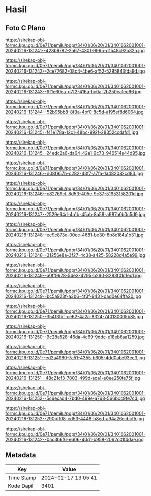 # Hasil

## Foto C Plano

https://sirekap-obj-formc.kpu.go.id/0e71/pemilu/pdpr/34/01/06/20/01/3401062001001-20240216-131241--428b9782-2a67-4301-9995-d1548c92b32a.jpg

https://sirekap-obj-formc.kpu.go.id/0e71/pemilu/pdpr/34/01/06/20/01/3401062001001-20240216-131243--2ce77682-08c4-4be6-af52-5295843fda9d.jpg

https://sirekap-obj-formc.kpu.go.id/0e71/pemilu/pdpr/34/01/06/20/01/3401062001001-20240216-131243--9f1e60ea-d7f2-416a-bc0a-2b250ea1ed66.jpg

https://sirekap-obj-formc.kpu.go.id/0e71/pemilu/pdpr/34/01/06/20/01/3401062001001-20240216-131244--52b95bb8-8f3a-4bf0-8c5d-a195ef8d6064.jpg

https://sirekap-obj-formc.kpu.go.id/0e71/pemilu/pdpr/34/01/06/20/01/3401062001001-20240216-131245--f41e178a-12c1-48bc-992f-28352ccdafd1.jpg

https://sirekap-obj-formc.kpu.go.id/0e71/pemilu/pdpr/34/01/06/20/01/3401062001001-20240216-131245--24edc2a6-da64-42a1-9c73-940514e44d95.jpg

https://sirekap-obj-formc.kpu.go.id/0e71/pemilu/pdpr/34/01/06/20/01/3401062001001-20240216-131246--d08f957b-c282-43f7-a7fa-1a482082cd83.jpg

https://sirekap-obj-formc.kpu.go.id/0e71/pemilu/pdpr/34/01/06/20/01/3401062001001-20240216-131246--c82769cf-8d53-405e-9c37-51953158201d.jpg

https://sirekap-obj-formc.kpu.go.id/0e71/pemilu/pdpr/34/01/06/20/01/3401062001001-20240216-131247--2529e64d-4a1b-45ab-8a59-a987a0b0c5d9.jpg

https://sirekap-obj-formc.kpu.go.id/0e71/pemilu/pdpr/34/01/06/20/01/3401062001001-20240216-131248--ee9c873e-00ec-4681-be30-6b8c184a1b31.jpg

https://sirekap-obj-formc.kpu.go.id/0e71/pemilu/pdpr/34/01/06/20/01/3401062001001-20240216-131248--31256e8a-3f27-4c38-a425-58228d4a5e99.jpg

https://sirekap-obj-formc.kpu.go.id/0e71/pemilu/pdpr/34/01/06/20/01/3401062001001-20240216-131249--a0ff9628-54e3-4295-b290-8283f01c1ec1.jpg

https://sirekap-obj-formc.kpu.go.id/0e71/pemilu/pdpr/34/01/06/20/01/3401062001001-20240216-131249--bc5a923f-a3b6-4f3f-9431-dad0e64ffa20.jpg

https://sirekap-obj-formc.kpu.go.id/0e71/pemilu/pdpr/34/01/06/20/01/3401062001001-20240216-131250--354f3fbf-ce62-4a2a-8324-740130005b85.jpg

https://sirekap-obj-formc.kpu.go.id/0e71/pemilu/pdpr/34/01/06/20/01/3401062001001-20240216-131250--9c28a528-46da-4c69-9ddc-e18eb6aa1259.jpg

https://sirekap-obj-formc.kpu.go.id/0e71/pemilu/pdpr/34/01/06/20/01/3401062001001-20240216-131251--ed2a4980-7a51-4355-b605-4dd0abe93ec3.jpg

https://sirekap-obj-formc.kpu.go.id/0e71/pemilu/pdpr/34/01/06/20/01/3401062001001-20240216-131251--48c21cf3-7803-499d-aca1-e0ee250fe75f.jpg

https://sirekap-obj-formc.kpu.go.id/0e71/pemilu/pdpr/34/01/06/20/01/3401062001001-20240216-131252--5c6ecad4-7bd0-499e-a768-566bc49fe7cd.jpg

https://sirekap-obj-formc.kpu.go.id/0e71/pemilu/pdpr/34/01/06/20/01/3401062001001-20240216-131252--290bff08-cd53-4448-b8ed-a94a26ecbcf5.jpg

https://sirekap-obj-formc.kpu.go.id/0e71/pemilu/pdpr/34/01/06/20/01/3401062001001-20240216-131242--0ac3b6f6-e606-40d1-b958-2062c01f4dae.jpg


## Metadata

| Key        | Value               |
| ---------- | ------------------- |
| Time Stamp | 2024-02-17 13:05:41 |
| Kode Dapil | 3401                |



